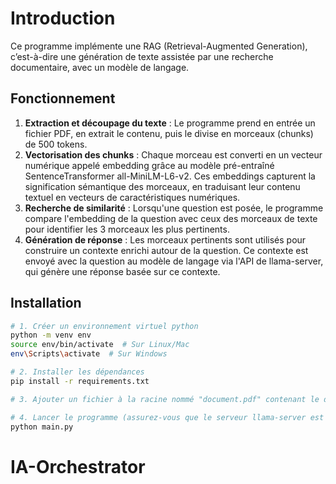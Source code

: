 # Introduction

Ce programme implémente une RAG (Retrieval-Augmented Generation), c’est-à-dire une génération de texte assistée par une recherche documentaire, avec un modèle de langage.

## Fonctionnement
1. **Extraction et découpage du texte** : Le programme prend en entrée un fichier PDF, en extrait le contenu, puis le divise en morceaux (chunks) de 500 tokens.
2. **Vectorisation des chunks** : Chaque morceau est converti en un vecteur numérique appelé embedding grâce au modèle pré-entraîné SentenceTransformer all-MiniLM-L6-v2.
Ces embeddings capturent la signification sémantique des morceaux, en traduisant leur contenu textuel en vecteurs de caractéristiques numériques.
3. **Recherche de similarité** : Lorsqu'une question est posée, le programme compare l'embedding de la question avec ceux des morceaux de texte pour identifier les 3 morceaux les plus pertinents.
4. **Génération de réponse** : Les morceaux pertinents sont utilisés pour construire un contexte enrichi autour de la question.
Ce contexte est envoyé avec la question au modèle de langage via l'API de llama-server, qui génère une réponse basée sur ce contexte.

## Installation
```bash
# 1. Créer un environnement virtuel python
python -m venv env
source env/bin/activate  # Sur Linux/Mac
env\Scripts\activate  # Sur Windows

# 2. Installer les dépendances
pip install -r requirements.txt

# 3. Ajouter un fichier à la racine nommé "document.pdf" contenant le document à traiter.

# 4. Lancer le programme (assurez-vous que le serveur llama-server est en cours d'exécution)
python main.py
```
# IA-Orchestrator
